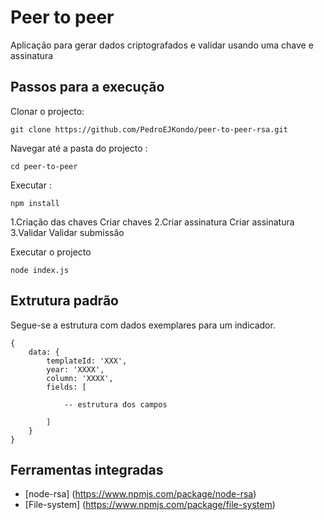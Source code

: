 # Peer to peer 
Aplicação para gerar dados criptografados e validar usando uma chave e assinatura

## Passos para a execução

Clonar o projecto:

```
git clone https://github.com/PedroEJKondo/peer-to-peer-rsa.git

```

Navegar até a pasta do projecto :

```
cd peer-to-peer 

```

Executar :

```
npm install

```

1.Criação das chaves
    Criar chaves
2.Criar assinatura
    Criar assinatura
3.Validar
    Validar submissão

Executar o projecto

```
node index.js

```
 
## Extrutura padrão

Segue-se a estrutura com dados exemplares para um indicador.

```
{
    data: {
        templateId: 'XXX',
        year: 'XXXX',
        column: 'XXXX',
        fields: [

            -- estrutura dos campos
        
        ]
    }
}
```

## Ferramentas integradas

- [node-rsa] (https://www.npmjs.com/package/node-rsa)
- [File-system] (https://www.npmjs.com/package/file-system)
